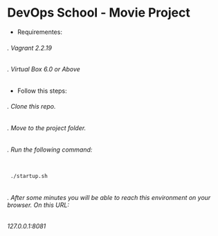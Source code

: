 # DevOps School - Movie Project 

 - Requirementes:
 ######      . Vagrant 2.2.19
 ######      . Virtual Box 6.0 or Above

 - Follow this steps:
######      . Clone this repo.
######      . Move to the project folder.
######      . Run the following command:
```

 ./startup.sh
 
```
######      . After some minutes you will be able to reach this environment on your browser. On this URL:
######          127.0.0.1:8081
